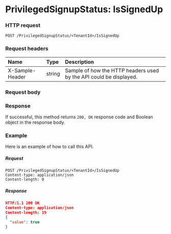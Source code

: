 # PrivilegedSignupStatus: IsSignedUp


### HTTP request
```http
POST /PrivilegedSignupStatus/<TenantId>/IsSignedUp

```
### Request headers
| Name       | Type | Description|
|:---------------|:--------|:----------|
| X-Sample-Header  | string  | Sample of how the HTTP headers used by the API could be displayed.|

### Request body

### Response
If successful, this method returns `200, OK` response code and Boolean object in the response body.

### Example
Here is an example of how to call this API.
##### Request
```http
POST /PrivilegedSignupStatus/<TenantId>/IsSignedUp
Content-type: application/json
Content-length: 0
```
##### Response
```json
HTTP/1.1 200 OK
Content-type: application/json
Content-length: 19
{
  "value": true
}
```

<!-- uuid: 50773759-0ba1-46de-b1ab-8938babc6013
2015-10-09 18:34:13 UTC -->